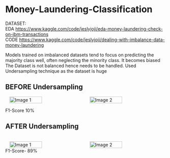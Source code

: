 # Money-Laundering-Classification
DATASET:<br>
EDA https://www.kaggle.com/code/jeslyjoji/eda-money-laundering-check-on-ibm-transactions <br>
CODE https://www.kaggle.com/code/jeslyjoji/dealing-with-imbalance-data-money-laundering <br>

Models trained on imbalanced datasets tend to focus on predicting the majority class well, often neglecting the minority class. It becomes biased
The Dataset is not balanced hence needs to be handled.
Used Undersampling technique as the dataset is huge<br>


<h2>BEFORE Undersampling</h2>
<div style="display: flex; justify-content: space-around;">
    <img src="https://github.com/user-attachments/assets/802aea5a-9a3f-4cec-8a10-f4f29c225e84" alt="Image 1" style="width: 45%; height: auto;">
    <img src="https://github.com/user-attachments/assets/abeb6c6d-639e-4fe2-ba74-5cbf429d615e" alt="Image 2" style="width: 45%; height: auto;">
</div>


F1-Score 10%

<h2>AFTER Undersampling </h2><br>
<div style="display: flex; justify-content: space-around;">
    <img src="https://github.com/user-attachments/assets/6a3ac762-d7df-4e66-9398-a1d5e343daac" alt="Image 1" style="width: 45%; height: auto;">
    <img src="https://github.com/user-attachments/assets/1e3cf446-eb5c-4030-95ce-54e40070b265" alt="Image 2" style="width: 45%; height: auto;">
</div>
F1-Score- 89%

